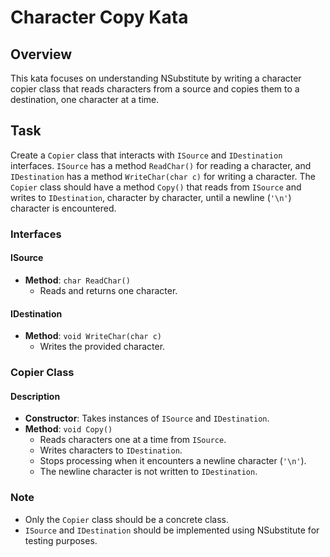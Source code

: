 # Character Copy Kata

## Overview
This kata focuses on understanding NSubstitute by writing a character copier class that reads characters from a source and copies them to a destination, one character at a time.

## Task
Create a `Copier` class that interacts with `ISource` and `IDestination` interfaces. `ISource` has a method `ReadChar()` for reading a character, and `IDestination` has a method `WriteChar(char c)` for writing a character. The `Copier` class should have a method `Copy()` that reads from `ISource` and writes to `IDestination`, character by character, until a newline (`'\n'`) character is encountered.

### Interfaces

#### ISource
- **Method**: `char ReadChar()`
  - Reads and returns one character.

#### IDestination
- **Method**: `void WriteChar(char c)`
  - Writes the provided character.

### Copier Class

#### Description
- **Constructor**: Takes instances of `ISource` and `IDestination`.
- **Method**: `void Copy()`
  - Reads characters one at a time from `ISource`.
  - Writes characters to `IDestination`.
  - Stops processing when it encounters a newline character (`'\n'`).
  - The newline character is not written to `IDestination`.

### Note
- Only the `Copier` class should be a concrete class.
- `ISource` and `IDestination` should be implemented using NSubstitute for testing purposes.

